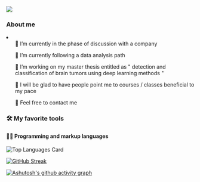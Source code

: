 
  
  
<img src="https://i.postimg.cc/yNfbxHgR/ezgif-com-gif-maker-1.gif">
<h3> About me </h3>

<li>
  <ul>🔭 I’m currently in the phase of discussion with a company </ul>
  <ul>🌱 I’m currently following a data analysis path</ul>
  <ul>👯 I’m working on my master thesis entitled as " detection and classification of brain tumors using deep learning methods "</ul>
  <ul>🤔 I will be glad to have people point me to courses / classes beneficial to my pace</ul>
  <ul>💬 Feel free to contact me</ul>
</li>

<h3>🛠️ My favorite tools<h3>
  <h4>👨‍💻 Programming and markup languages</h4>
  

  
  
![Top Languages Card](https://github-readme-stats.vercel.app/api/top-langs/?username=nor-gribi&layout=compact)

[![GitHub Streak](http://github-readme-streak-stats.herokuapp.com?user=nor-gribi&theme=icegray&date_format=%5BY%20%5DM%20j&stroke=FFB8F7&ring=FFCDFC&fire=FFA085&currStreakNum=B9DDA4&sideNums=A4D1FF&border=FFCDFC)](https://git.io/streak-stats)

[![Ashutosh's github activity graph](https://activity-graph.herokuapp.com/graph?username=nor-gribi)](https://github.com/ashutosh00710/github-readme-activity-graph)


